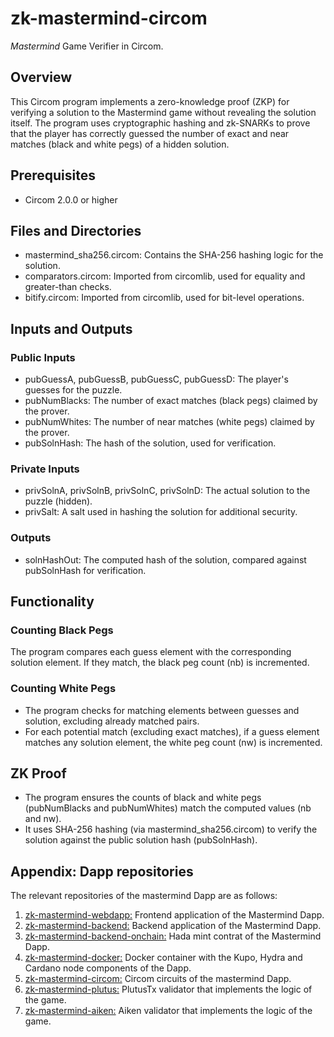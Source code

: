 # zk-mastermind-circom

*Mastermind* Game Verifier in Circom.

## Overview

This Circom program implements a zero-knowledge proof (ZKP) for verifying a solution to the Mastermind game without revealing the solution itself. The program uses cryptographic hashing and zk-SNARKs to prove that the player has correctly guessed the number of exact and near matches (black and white pegs) of a hidden solution.

## Prerequisites

- Circom 2.0.0 or higher

## Files and Directories

- mastermind_sha256.circom: Contains the SHA-256 hashing logic for the solution.
- comparators.circom: Imported from circomlib, used for equality and greater-than checks.
- bitify.circom: Imported from circomlib, used for bit-level operations.

## Inputs and Outputs

### Public Inputs

- pubGuessA, pubGuessB, pubGuessC, pubGuessD: The player's guesses for the puzzle.
- pubNumBlacks: The number of exact matches (black pegs) claimed by the prover.
- pubNumWhites: The number of near matches (white pegs) claimed by the prover.
- pubSolnHash: The hash of the solution, used for verification.

### Private Inputs

- privSolnA, privSolnB, privSolnC, privSolnD: The actual solution to the puzzle (hidden).
- privSalt: A salt used in hashing the solution for additional security.

### Outputs

- solnHashOut: The computed hash of the solution, compared against pubSolnHash for verification.

## Functionality

### Counting Black Pegs

The program compares each guess element with the corresponding solution element.
If they match, the black peg count (nb) is incremented.

### Counting White Pegs

- The program checks for matching elements between guesses and solution, excluding already matched pairs.
- For each potential match (excluding exact matches), if a guess element matches any solution element, the white peg count (nw) is incremented.

## ZK Proof

- The program ensures the counts of black and white pegs (pubNumBlacks and pubNumWhites) match the computed values (nb and nw).
- It uses SHA-256 hashing (via mastermind_sha256.circom) to verify the solution against the public solution hash (pubSolnHash).

## Appendix: Dapp repositories

The relevant repositories of the mastermind Dapp are as follows: 

1. [zk-mastermind-webdapp:](https://github.com/Modulo-P/zk-mastermind-webapp) Frontend application of the Mastermind Dapp.
2. [zk-mastermind-backend:](https://github.com/Modulo-P/zk-mastermind-backend) Backend application of the Mastermind Dapp.
3. [zk-mastermind-backend-onchain:](https://github.com/Modulo-P/zk-mastermind-backend-onchain) Hada mint contrat of the Mastermind Dapp.
4. [zk-mastermind-docker:](https://github.com/Modulo-P/zk-mastermind-docker) Docker container with the Kupo, Hydra and Cardano node components of the Dapp.
5. [zk-mastermind-circom:](https://github.com/Modulo-P/zk-mastermind-circom) Circom circuits of the mastermind Dapp.
6. [zk-mastermind-plutus:](https://github.com/Modulo-P/zk-mastermind-plutus) PlutusTx validator that implements the logic of the game.
7. [zk-mastermind-aiken:](https://github.com/Modulo-P/zk-mastermind-aiken) Aiken validator that implements the logic of the game.